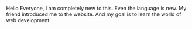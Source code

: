 
Hello Everyone, 
I am completely new to this. Even the language is new. My friend introduced me to the website. And my goal is to learn the world of web development. 

